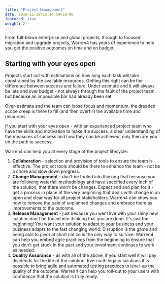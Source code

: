 ```yaml
---
title: "Project Management"
date: 2018-11-28T15:14:54+10:00
featured: true
weight: 2
---
```


From full-blown enterprise and global projects, through to focused migration and upgrade projects, Warren4 has years of experience to help you get the positive outcomes on time and on budget.

## Starting with your eyes open

Projects start out with estimations on how long each task will take constrained by the available resources.  Getting this right can be the difference between success and failure. Under estimate and it will always be late and over budget - not always through the fault of the project team, but because an impossible bar had already been set.

Over-estimate and the team can loose focus and momentum, the dreaded scope creep is there to fill (and then overfill) the available time and resources.

If you start with your eyes open - with an experienced project team who have the skills and motivation to make it a success, a clear understanding of the measures of success and how they can be achieved, only then are you on the path to success.

Warren4 can help you at every stage of the project lifecycle:

1. **Collaboration** - selection and provision of tools to ensure the team is effective.  The project tools should be there to enhance the team - not be a chore and slow down progress.
2. **Change Management** - don't be fooled into thinking that because you are following waterfall methodology and have specified every inch of the solution, that there won't be changes.  Expect and and plan for it - get a process in place at the very beginning that deals with change in an open and clear way for all project stakeholders.  Warren4 can show you how to remove the pain of unplanned changes and embrace them as improvements to the outcome.
3. **Release Management** - just because you went live with your shiny new solution don't be fooled into thinking that you are done. It's just the beginning! You want your solution to adapt to your business and your business adapts to the fast changing world.  Disruption is the game and being able to pivot at short notice is the only way to survive.  Warren4 can help you embed agile practices from the beginning to ensure that you don't get stuck in the past and your investment continues to work as needed.
4. **Quality Assurance** - as with all of the above, if you start well it will pay dividends for the life of the solution.  Even with legacy solutions it is possible to bring agile and automated testing practices to level-up the quality of the outcome.  Warren4 can help you roll-out to your users with confidence that the solution is truly ready.
